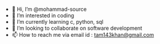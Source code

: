 - 👋 Hi, I’m @mohammad-source
- 👀 I’m interested in coding
- 🌱 I’m currently learning c, python, sql
- 💞️ I’m looking to collaborate on software development
- 📫 How to reach me via email id : tam143khan@gmail.com

<!---
mohammad-source/mohammad-source is a ✨ special ✨ repository because its `README.md` (this file) appears on your GitHub profile.
You can click the Preview link to take a look at your changes.
Also these changes will only be reflect in branch 1
--->
